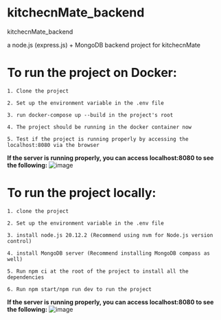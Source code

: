 # kitchecnMate_backend
kitchecnMate_backend

a node.js (express.js) + MongoDB backend project for kitchecnMate

# To run the project on Docker:
    1. Clone the project
    
    2. Set up the environment variable in the .env file
  
    3. run docker-compose up --build in the project's root
  
    4. The project should be running in the docker container now
  
    5. Test if the project is running properly by accessing the localhost:8080 via the browser


**If the server is running properly, you can access localhost:8080 to see the following:**
![image](https://github.com/wychauae/kitchenMate_backend/assets/144663658/2db9208d-e117-4d6e-8bc7-a0d461b9fb5f)


# To run the project locally:
    1. clone the project

    2. Set up the environment variable in the .env file

    3. install node.js 20.12.2 (Recommend using nvm for Node.js version control)

    4. install MongoDB server (Recommend installing MongoDB compass as well)

    5. Run npm ci at the root of the project to install all the dependencies

    6. Run npm start/npm run dev to run the project

**If the server is running properly, you can access localhost:8080 to see the following:**
![image](https://github.com/wychauae/kitchenMate_backend/assets/144663658/2db9208d-e117-4d6e-8bc7-a0d461b9fb5f)
